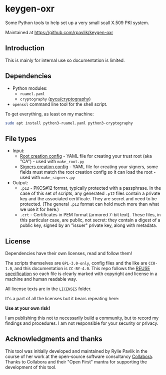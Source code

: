 # keygen-oxr

<!--
Copyright 2023, Collabora, Ltd.

SPDX-License-Identifier: CC-BY-4.0
-->

Some Python tools to help set up a very small scall X.509 PKI system.

Maintained at <https://github.com/rpavlik/keygen-oxr>

## Introduction

This is mainly for internal use so documentation is limited.

## Dependencies

- Python modules:
  - `ruamel.yaml`
  - `cryptography` ([pyca/cryptography](https://cryptography.io/en/latest/))
- `openssl` command line tool for the shell script.

To get everything, as least on my machine:

```sh
sudo apt install python3-ruamel.yaml python3-cryptography
```

## File types

- Input:
  - [Root creation config](root.sample.yml) - YAML file for creating your trust
    root (aka "CA") - used with `make_root.py`
  - [Signers creation config](signers.sample.yml) - YAML file for creating your
    signers, some fields must match the root creation config so it can load the
    root - used with `make_signers.py`
- Output:
  - `.p12` - PKCS#12 format, typically protected with a passphrase. In the case
    of this set of scripts, any generated `.p12` files contain a private key and
    the associated certificate. They are secret and need to be protected. (The
    general `.p12` format can hold much more than what we use it for here.)
  - `.crt` - Certificates in PEM format (armored 7-bit text). These files, in
    this particular case, are public, not secret: they contain a digest of a
    public key, signed by an "issuer" private key, along with metadata.

## License

Dependencies have their own licenses, read and follow them!

The scripts themselves are `GPL-3.0-only`, config files and the like are
`CC0-1.0`, and this documentation is `CC-BY-4.0`. This repo follows the
[REUSE specification](https://reuse.software) so each file is clearly marked
with copyright and license in a machine and human readable way.

All license texts are in the `LICENSES` folder.

It's a part of all the licenses but it bears repeating here:

**Use at your own risk!**

I am publishing this not to necessarily build a community, but to record my
findings and procedures. I am not responsible for your security or privacy.

## Acknowledgments and thanks

This tool was initially developed and maintained by Rylie Pavlik in the course
of her work at the open-source software consultancy
[Collabora](https://collabora.com). Thanks to Collabora and their "Open First"
mantra for supporting the development of this tool.
